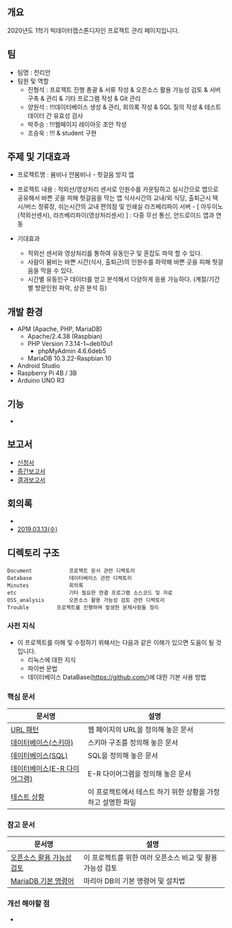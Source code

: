 
## 개요
2020년도 1학기 빅데이터캡스톤디자인 프로젝트 관리 페이지입니다.

## 팀
- 팀명 : 천리안
- 팀원 및 역할
    - 진형석 : 프로젝트 진행 총괄 & 서류 작성 & 오픈소스 활용 가능성 검토 & 서버 구축 & 관리 & 기타 프로그램 작성 & Git 관리
    - 양원석 : !!!데이터베이스 생성 & 관리, 회의록 작성 & SQL 질의 작성 & 테스트 데이터 간 유효성 검사
    - 박주승 : !!!웹페이지 레이아웃 초안 작성
    - 조승욱 : !!! & student 구현

## 주제 및 기대효과
  - 프로젝트명 : 붐비나 안붐비나 - 헛걸음 방지 앱
  
  - 프로젝트 내용 :
  적외선/영상처리 센서로 인원수를 카운팅하고 실시간으로 앱으로 공유해서 바쁜 곳을 피해 헛걸음을 막는 앱
  식사시간의 교내/외 식당, 출퇴근시 택시/버스 정류장, 쉬는시간의 교내 편의점 및 인쇄실
  라즈베리파이 서버 - [ 아두이노(적외선센서), 라즈베리파이(영상처리센서) ]  : 다중 무선 통신, 안드로이드 앱과 연동	
  
  - 기대효과
    - 적외선 센서와 영상처리를 통하여 유동인구 및 혼잡도 파악 할 수 있다.
    - 사람이 붐비는 바쁜 시간(식사, 출퇴근)의 인원수를 파악해 바쁜 곳을 피해 헛걸음을 막을 수 있다.
    - 시간별 유동인구 데이터를 얻고 분석해서 다양하게 응용 가능하다. (계절/기간별 방문인원 파악, 상권 분석 등)

    
## 개발 환경
  - APM (Apache, PHP, MariaDB)
    - Apache/2.4.38 (Raspbian)
    - PHP Version 7.3.14-1~deb10u1
      - phpMyAdmin 4.6.6deb5
    - MariaDB 10.3.22-Raspbian 10
  - Android Studio
  - Raspberry Pi 4B / 3B
  - Arduino UNO R3 

## 기능  
  - 
    

## 보고서 
- [신청서](https://github.com/)
- [중간보고서](https://github.com/)
- [결과보고서](https://github.com/)
    
## 회의록 
- 
- [2019.03.13(수)](https://github.com/)


## 디렉토리 구조
```
Document            프로젝트 문서 관련 디렉토리
Database            데이터베이스 관련 디렉토리
Minutes             회의록
etc                 기타 필요한 연결 프로그램 소스코드 및 자료
OSS_analysis        오픈소스 활용 가능성 검토 관련 디렉토리
Trouble 	    프로젝트를 진행하며 발생한 문제사항들 정리
```


### 사전 지식
- 이 프로젝트를 이해 및 수정하기 위해서는 다음과 같은 이해가 있으면 도움이 될 것입니다.
  - 리눅스에 대한 지식
  - 파이썬 문법
  - 데이터베이스 DataBase(https://github.com/)에 대한 기본 사용 방법
   

### 핵심 문서
문서명 | 설명
---- | ----
[URL 패턴](https://github.com/) | 웹 페이지의 URL을 정의해 놓은 문서
[데이터베이스(스키마)](https://github.com/) | 스키마 구조를 정의해 놓은 문서
[데이터베이스(SQL)](https://github.com/) | SQL을 정의해 놓은 문서
[데이터베이스(E-R 다이어그램)](https://github.com/) | E-R 다이어그램을 정의해 놓은 문서
[테스트 상황](https://github.com/) | 이 프로젝트에서 테스트 하기 위한 상황을 가정하고 설명한 파일

### 참고 문서
문서명 | 설명
---- | ----
[오픈소스 활용 가능성 검토](https://github.com/) | 이 프로젝트를 위한 여러 오픈소스 비교 및 활용 가능성 검토
[MariaDB 기본 명령어](https://github.com/) | 마리아 DB의 기본 명령어 및 설치법

### 개선 해야할 점
- 
